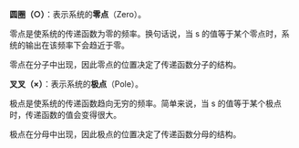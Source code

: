 **圆圈（○）**：表示系统的**零点**（Zero）。

零点是使系统的传递函数为零的频率。换句话说，当 s 的值等于某个零点时，系统的输出在该频率下会趋近于零。

零点在分子中出现，因此零点的位置决定了传递函数分子的结构。

**叉叉（×）**：表示系统的**极点**（Pole）。

极点是使系统的传递函数趋向无穷的频率。简单来说，当 s 的值等于某个极点时，传递函数的值会变得很大。

极点在分母中出现，因此极点的位置决定了传递函数分母的结构。